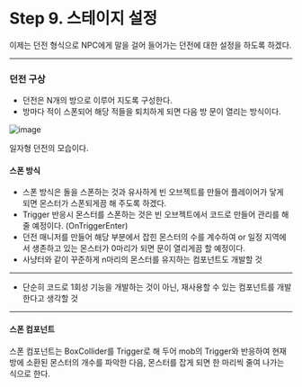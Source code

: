 # Step 9. 스테이지 설정

이제는 던전 형식으로 NPC에게 말을 걸어 들어가는 던전에 대한 설정을 하도록 하겠다.

<hr>

### 던전 구상

- 던전은 N개의 방으로 이루어 지도록 구성한다.
- 방마다 적이 스폰되어 해당 적들을 퇴치하게 되면 다음 방 문이 열리는 방식이다.

![image](https://user-images.githubusercontent.com/66288087/200790494-c82c6d26-8b3a-48b5-b708-17e3e24b2d3c.png)

일자형 던전의 모습이다.

#### 스폰 방식

- 스폰 방식은 돌을 스폰하는 것과 유사하게 빈 오브젝트를 만들어 플레이어가 닿게 되면 몬스터가 스폰되게끔 해 주도록 하겠다.
- Trigger 반응시 몬스터를 스폰하는 것은 빈 오브젝트에서 코드로 만들어 관리를 해 줄 예정이다. (OnTriggerEnter)
- 던전 매니저를 만들어 해당 부분에서 잡힌 몬스터의 수를 계수하여 or 일정 지역에서 생존하고 있는 몬스터가 0마리가 되면 문이 열리게끔 할 예정이다.
- 사냥터와 같이 꾸준하게 n마리의 몬스터를 유지하는 컴포넌트도 개발할 것

<hr>

+ 단순히 코드로 1회성 기능을 개발하는 것이 아닌, 재사용할 수 있는 컴포넌트를 개발한다고 생각할 것

<hr>

#### 스폰 컴포넌트

스폰 컴포넌트는 BoxCollider를 Trigger로 해 두어 mob의 Trigger와 반응하여 현재 방에 소환된 몬스터의 개수를 파악한 다음, 몬스터를 잡게 되면 한 마리씩 줄여 나가는 식으로 한다.








